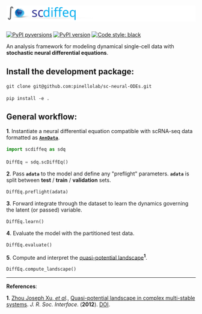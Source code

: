 # ![scdiffeq-logo](docs/images/scdiffeq.logo.svg)

[![PyPI pyversions](https://img.shields.io/pypi/pyversions/scdiffeq.svg)](https://pypi.python.org/pypi/scdiffeq/)
[![PyPI version](https://badge.fury.io/py/scdiffeq.svg)](https://badge.fury.io/py/scdiffeq)
[![Code style: black](https://img.shields.io/badge/code%20style-black-000000.svg)](https://github.com/psf/black)

An analysis framework for modeling dynamical single-cell data with **stochastic neural differential equations**.

## Install the development package:

```
git clone git@github.com:pinellolab/sc-neural-ODEs.git

pip install -e .
```

## General workflow:

**1**. Instantiate a neural differential equation compatible with scRNA-seq data formatted as [**`AnnData`**](https://anndata.readthedocs.io/en/stable/).
```python
import scdiffeq as sdq

DiffEq = sdq.scDiffEq()
```

**2**. Pass **`adata`** to the model and define any "preflight" parameters. **`adata`** is split between **test** / **train** / **validation** sets.
```python
DiffEq.preflight(adata)
```

**3**. Forward integrate through the dataset to learn the dynamics governing the latent (or passed) variable.
```python
DiffEq.learn()
```

**4**. Evaluate the model with the partitioned test data.
```python
DiffEq.evaluate()
```

**5**. Compute and interpret the [quasi-potential landscape](https://royalsocietypublishing.org/doi/10.1098/rsif.2012.0434)<sup>**1**</sup>.
```python
DiffEq.compute_landscape()
```

---

**References**:

**1**. [Zhou Joseph Xu, _et al_](https://scholar.google.com/citations?user=cMBBPisAAAAJ&hl=en)., [Quasi-potential landscape in complex multi-stable systems](https://royalsocietypublishing.org/doi/10.1098/rsif.2012.0434?url_ver=Z39.88-2003&rfr_id=ori:rid:crossref.org&rfr_dat=cr_pub%20%200pubmed). *J. R. Soc. Interface*. (**2012**). [DOI](http://doi.org/10.1098/rsif.2012.0434).
